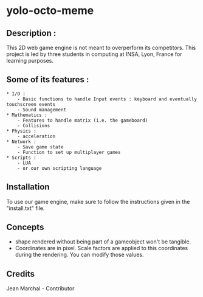 yolo-octo-meme
==============

## Description : 
This 2D web game engine is not meant to overperform its competitors.
This project is led by three students in computing at INSA, Lyon, France for learning purposes.

## Some of its features :
	* I/O :
		- Basic functions to handle Input events : keyboard and eventually touchscreen events
		- Sound management 
	* Mathematics :
		- Features to handle matrix (i.e. the gameboard)
		- Collisions
	* Physics :
		- acceleration
	* Network :
		- Save game state
		- Function to set up multiplayer games
	* Scripts :
		- LUA
		- or our own scripting language
		
## Installation
To use our game engine, make sure to follow the instructions given in the "install.txt" file.
		
## Concepts
* shape rendered without being part of a gameobject won't be tangible.
* Coordinates are in pixel. Scale factors are applied to this coordinates during the rendering. You can modify those values.

## Credits
Jean Marchal - Contributor
